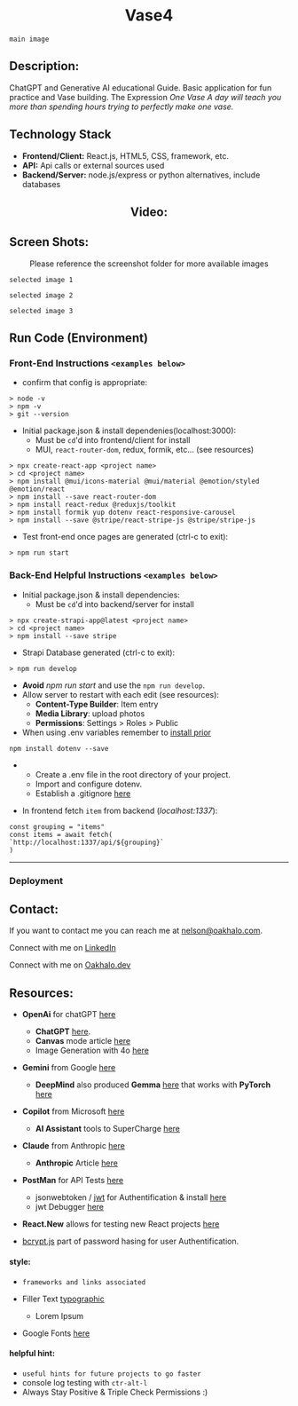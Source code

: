 <h1 align="center">Vase4</h1>

`main image`

## Description:
ChatGPT and Generative AI educational Guide. Basic application for fun practice and Vase building. The Expression *One Vase A day will teach you more than spending hours trying to perfectly make one vase.* 

## Technology Stack
- **Frontend/Client:** React.js, HTML5, CSS, framework, etc.
- **API:** Api calls or external sources used
- **Backend/Server:** node.js/express or python alternatives, include databases

<h2 align="center">Video:</h2>

## Screen Shots:
<p align="center">Please reference the screenshot folder for more available images</p>

`selected image 1`

`selected image 2`

`selected image 3`

## Run Code (Environment)

### Front-End Instructions `<examples below>`
- confirm that config is appropriate:
```
> node -v
> npm -v
> git --version
```

- Initial package.json & install dependenies(localhost:3000):
    - Must be `cd`'d into frontend/client for install
    - MUI, `react-router-dom`, redux, formik, etc... (see resources)
```
> npx create-react-app <project name>
> cd <project name>
> npm install @mui/icons-material @mui/material @emotion/styled @emotion/react
> npm install --save react-router-dom
> npm install react-redux @reduxjs/toolkit
> npm install formik yup dotenv react-responsive-carousel
> npm install --save @stripe/react-stripe-js @stripe/stripe-js
```
- Test front-end once pages are generated (ctrl-c to exit):
```
> npm run start
```

### Back-End Helpful Instructions `<examples below>`
- Initial package.json & install dependencies:
    - Must be `cd`'d into backend/server for install
```
> npx create-strapi-app@latest <project name>
> cd <project name>
> npm install --save stripe
```
- Strapi Database generated (ctrl-c to exit):
```
> npm run develop
```
- **Avoid** *npm run start* and use the `npm run develop`. 
- Allow server to restart with each edit (see resources): 
    - **Content-Type Builder**: Item entry
    - **Media Library**: upload photos
    - **Permissions**: Settings > Roles > Public
- When using .env variables remember to [install prior](https://www.npmjs.com/package/dotenv/v/14.0.0)
```
npm install dotenv --save
```
-
    - Create a .env file in the root directory of your project.
    - Import and configure dotenv.
    - Establish a .gitignore [here](https://git-scm.com/docs/gitignore)

- In frontend fetch `item` from backend (*localhost:1337*):
```
const grouping = "items"
const items = await fetch(
`http://localhost:1337/api/${grouping}`
)
```
--------------------------
### Deployment



## Contact:
<!--- You can add in your linkedin, medium, stack overflow, dev.to account, etc. here --->
If you want to contact me you can reach me at <nelson@oakhalo.com>.

Connect with me on <a href="https://www.linkedin.com/in/ayla-nelson/">LinkedIn</a>

Connect with me on <a href="https://github.com/oakHalo">Oakhalo.dev</a>

## Resources:
- **OpenAi** for chatGPT [here](https://openai.com/)
    - **ChatGPT** [here](https://platform.openai.com/docs/overview).
    - **Canvas** mode article [here](https://openai.com/index/introducing-canvas/)
    - Image Generation with 4o [here](https://openai.com/index/introducing-4o-image-generation/) 

- **Gemini** from Google [here](https://deepmind.google/models/gemini/)
    - **DeepMind** also produced **Gemma** [here](https://deepmind.google/models/gemma/) that works with **PyTorch** [here](https://ai.google.dev/gemma/docs/core/pytorch_gemma)

- **Copilot** from Microsoft [here](https://copilot.microsoft.com/chats/rpkvJ7S3n4AYbn2snuAYW)
    - **AI Assistant** tools to SuperCharge [here](https://www.microsoft.com/en-us/microsoft-copilot/organizations)

- **Claude** from Anthropic [here](https://www.anthropic.com/claude)
    - **Anthropic** Article [here](https://www.anthropic.com/news/introducing-claude)


- **PostMan** for API Tests [here](https://www.postman.com/)
    - jsonwebtoken / [jwt](https://jwt.io/) for Authentification & install [here](https://www.npmjs.com/package/jsonwebtoken)
    - jwt Debugger [here](https://jwt.io/#debugger-io)
- **React.New** allows for testing new React projects [here](react.new)
- [bcrypt.js](https://www.npmjs.com/package/bcryptjs) part of password hasing for user Authentification. 


#### **style:** 
- `frameworks and links associated`

- Filler Text [typographic](https://generator.lorem-ipsum.info/)
    - Lorem Ipsum 
- Google Fonts [here](https://fonts.google.com/)

#### **helpful hint:** 
- `useful hints for future projects to go faster`
- console log testing with `ctr-alt-l` 
- Always Stay Positive & Triple Check Permissions :)




<!-- 
### TODO stx: 
Future Structure (stx):
backend
frontend
images
screenShots [contains video link]
troubleShooting [contains issues resolved]
--
https://www.udemy.com/course/chatgpt-bard-bing-complete-guide-to-chatgpt-openai-apis/learn/lecture/50196317#overview

-->
